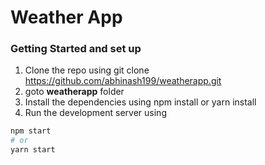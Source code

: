 # Weather App

### Getting Started and set up

1. Clone the repo using git clone https://github.com/abhinash199/weatherapp.git
2. goto **weatherapp** folder
3. Install the dependencies using npm install or yarn install
4. Run the development server using 
```bash
npm start
# or
yarn start
```


 
